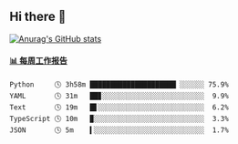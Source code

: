 ## Hi there 👋

[![Anurag's GitHub stats](https://github-readme-stats.vercel.app/api?username=orilights)](https://github.com/anuraghazra/github-readme-stats)

<!--
**OriLight152/OriLight152** is a ✨ _special_ ✨ repository because its `README.md` (this file) appears on your GitHub profile.

Here are some ideas to get you started:

- 🔭 I’m currently working on ...
- 🌱 I’m currently learning ...
- 👯 I’m looking to collaborate on ...
- 🤔 I’m looking for help with ...
- 💬 Ask me about ...
- 📫 How to reach me: ...
- 😄 Pronouns: ...
- ⚡ Fun fact: ...
-->

<!-- waka-box start -->
#### <a href="https://gist.github.com/92c8d5b388768c10efcba86e82b7c4fb" target="_blank">📊 每周工作报告</a>
```text
Python     🕓 3h58m █████████████████████▏░░░░░░ 75.9%
YAML       🕓 31m   ██▊░░░░░░░░░░░░░░░░░░░░░░░░░  9.9%
Text       🕓 19m   █▋░░░░░░░░░░░░░░░░░░░░░░░░░░  6.2%
TypeScript 🕓 10m   ▉░░░░░░░░░░░░░░░░░░░░░░░░░░░  3.3%
JSON       🕓 5m    ▍░░░░░░░░░░░░░░░░░░░░░░░░░░░  1.7%
```
<!-- Powered by https://github.com/journey-ad/waka-box-go . -->
<!-- waka-box end -->
